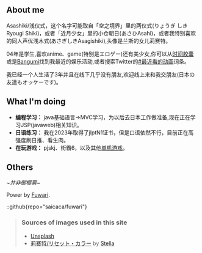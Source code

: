 ## About me 
 
Asashiki/浅仪式，这个名字可能取自「空之境界」里的两仪式(りょうぎ しきRyougi Shiki)，或者「近月少女」里的小仓朝日(あさひAsahi)，或者我特别喜欢的同人声优浅木式(あさぎしきAsagishiki),头像是兰斯的女儿莉赛特。

04年是学生,喜欢anime、game(特别是エロゲー)还有美少女,你可以从[时间胶囊](https://broadcastchannel-6h5.pages.dev/)或是[Bangumi](https://bangumi.tv/user/asashiki)找到我最近的娱乐活动,或者搜索Twitter的[#最近看的动画](https://x.com/hashtag/%E6%9C%80%E8%BF%91%E7%9C%8B%E7%9A%84%E5%8A%A8%E7%94%BB?src=hashtag_click)词条。

我已经一个人生活了3年并且在线下几乎没有朋友,欢迎线上来和我交朋友(日本の友達もオッケーです)。


## What I'm doing

- **编程学习：** java基础语言->MVC学习，为以后去日本工作做准备,现在正在学习JSP(javaweb)相关知识。
- **日语练习：** 我在2023年取得了jlptN1证书，但是口语依然不行，目前正在高强度刷日推、看生肉。
- **在玩游戏：** pjskj、街霸6，以及其他[单机游戏](https://bangumi.tv/game/list/asashiki/do)。

## Others

~_并非御樱禀_~

Power by [Fuwari](https://github.com/saicaca/fuwari).

::github{repo="saicaca/fuwari"}

> ### Sources of images used in this site
> - [Unsplash](https://unsplash.com/)
> - [莉赛特/リセット・カラー](https://www.pixiv.net/artworks/97956613) by [Stella](https://www.pixiv.net/users/31845779)


